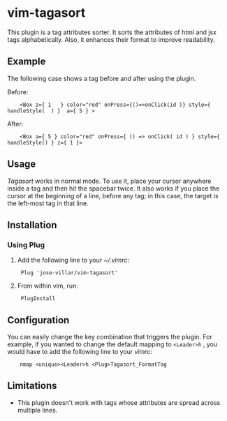 # vim-tagasort


This plugin is a tag attributes sorter. It sorts the attributes of html and jsx tags alphabetically. Also, it enhances their format to improve readability.

## Example

The following case shows a tag before and after using the plugin.

Before:

        <Box z={ 1   } color="red" onPress={()=>onClick(id )} style={ handleStyle(  ) }  a={ 5 } >

After:

        <Box a={ 5 } color="red" onPress={ () => onClick( id ) } style={ handleStyle() } z={ 1 }>

## Usage

*Tagasort* works in normal mode. To use it, place your cursor anywhere inside a tag and then hit the spacebar twice. It also works if you place the cursor at the beginning of a line, before any tag; in this case, the target is the left-most tag in that line.

## Installation

### Using Plug

1. Add the following line to your *~/.vimrc*:

        Plug 'jose-villar/vim-tagasort'

2. From within vim, run:

        PlugInstall


## Configuration

You can easily change the key combination that triggers the plugin. For example, if you wanted to change the default mapping to `<Leader>h` , you would have to add the following line to your *vimrc*:

        nmap <unique><Leader>h <Plug>Tagasort_FormatTag

## Limitations

- This plugin doesn't work with tags whose attributes are spread across multiple lines.
